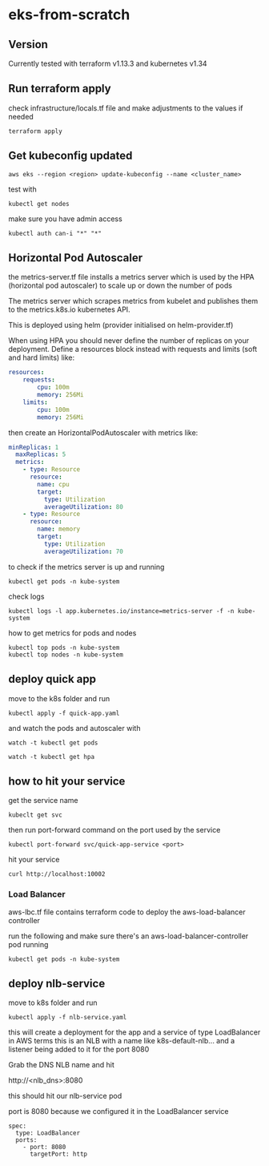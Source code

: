 # eks-from-scratch


## Version
Currently tested with 
terraform v1.13.3 and kubernetes v1.34


## Run terraform apply

check infrastructure/locals.tf file and make adjustments to the values if needed

```
terraform apply
```

## Get kubeconfig updated

```
aws eks --region <region> update-kubeconfig --name <cluster_name>
```

test with 

```
kubectl get nodes
```

make sure you have admin access

```
kubectl auth can-i "*" "*"
```


## Horizontal Pod Autoscaler
the metrics-server.tf file installs a metrics server which is used by the HPA (horizontal pod autoscaler) to scale up or down the number of pods

The metrics server which scrapes metrics from kubelet and publishes them to the metrics.k8s.io kubernetes API.

This is deployed using helm (provider initialised on helm-provider.tf)

When using HPA you should never define the number of replicas on your deployment. Define a resources block instead with requests and limits (soft and hard limits) like:

```yaml
resources:
    requests:
        cpu: 100m
        memory: 256Mi
    limits:
        cpu: 100m
        memory: 256Mi
```

then create an HorizontalPodAutoscaler with metrics like:

```yaml
minReplicas: 1
  maxReplicas: 5
  metrics:
    - type: Resource
      resource:
        name: cpu
        target:
          type: Utilization
          averageUtilization: 80
    - type: Resource
      resource:
        name: memory
        target:
          type: Utilization
          averageUtilization: 70
```

to check if the metrics server is up and running

```
kubectl get pods -n kube-system
```

check logs

```
kubectl logs -l app.kubernetes.io/instance=metrics-server -f -n kube-system
```

how to get metrics for pods and nodes

```
kubectl top pods -n kube-system
kubectl top nodes -n kube-system
```


## deploy quick app
move to the k8s folder and run

```
kubectl apply -f quick-app.yaml
```

and watch the pods and autoscaler with 

```
watch -t kubectl get pods

watch -t kubectl get hpa
```


## how to hit your service

get the service name 

```
kubeclt get svc
```

then run port-forward command on the port used by the service

```
kubectl port-forward svc/quick-app-service <port>
```

hit your service

```
curl http://localhost:10002
```

### Load Balancer

aws-lbc.tf file contains terraform code to deploy the aws-load-balancer controller

run the following and make sure there's an aws-load-balancer-controller pod running 

```
kubectl get pods -n kube-system
```

## deploy nlb-service
move to k8s folder and run

```
kubectl apply -f nlb-service.yaml
```

this will create a deployment for the app and a service of type LoadBalancer
in AWS terms this is an NLB with a name like k8s-default-nlb... and a listener being added to it for the port 8080


Grab the DNS NLB name and hit

http://<nlb_dns>:8080

this should hit our nlb-service pod

port is 8080 because we configured it in the LoadBalancer service

```
spec:
  type: LoadBalancer
  ports:
    - port: 8080
      targetPort: http
```